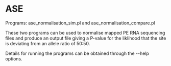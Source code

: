 # ASE

Programs: ase_normalisation_sim.pl and ase_normalisation_compare.pl

These two programs can be used to normalise mapped PE RNA sequencing files and produce an output file giving a P-value for the liklihood that the site is deviating from an allele ratio of 50:50.

Details for running the programs can be obtained through the --help options.
